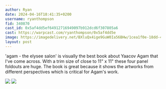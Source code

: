 ```yaml
---
author: Ryan
date: 2024-04-16T18:41:35+0200
username: ryanthompson
fid: 340870
cast_id: 0x5af4dd5ef64912716949097b912dcd6f307805a6
cast: https://warpcast.com/ryanthompson/0x5af4dd5e
image: https://imagedelivery.net/BXluQx4ige9GuW0Ia56BHw/1cea1f0e-18dd-4089-667a-7a15a93ff400/original
layout: post
---
```

'agam - the elysee salon' is visually the best book about Yaacov Agam that I've come across. With a trim size of close to 11" x 11" these four panel foldouts are huge. The book is great because it shows the artworks from different perspectives which is critical for Agam's work.  

![](https://imagedelivery.net/BXluQx4ige9GuW0Ia56BHw/1cea1f0e-18dd-4089-667a-7a15a93ff400/original)
![](https://imagedelivery.net/BXluQx4ige9GuW0Ia56BHw/c220fd1b-9c79-4957-87f5-8d7c74947800/original)